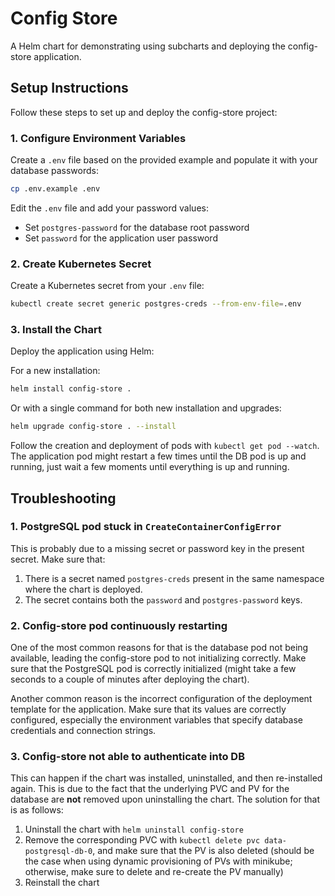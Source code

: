 # Config Store

A Helm chart for demonstrating using subcharts and deploying the config-store application.

## Setup Instructions

Follow these steps to set up and deploy the config-store project:

### 1. Configure Environment Variables

Create a `.env` file based on the provided example and populate it with your database passwords:

```bash
cp .env.example .env
```

Edit the `.env` file and add your password values:

- Set `postgres-password` for the database root password
- Set `password` for the application user password

### 2. Create Kubernetes Secret

Create a Kubernetes secret from your `.env` file:

```bash
kubectl create secret generic postgres-creds --from-env-file=.env
```

### 3. Install the Chart

Deploy the application using Helm:

For a new installation:

```bash
helm install config-store .
```

Or with a single command for both new installation and upgrades:

```bash
helm upgrade config-store . --install
```

Follow the creation and deployment of pods with `kubectl get pod --watch`. The application pod might restart a few times until the DB pod is up and running, just wait a few moments until everything is up and running.

## Troubleshooting

### 1. PostgreSQL pod stuck in `CreateContainerConfigError`

This is probably due to a missing secret or password key in the present secret. Make sure that:

1. There is a secret named `postgres-creds` present in the same namespace where the chart is deployed.
2. The secret contains both the `password` and `postgres-password` keys.

### 2. Config-store pod continuously restarting

One of the most common reasons for that is the database pod not being available, leading the config-store pod to not initializing correctly. Make sure that the PostgreSQL pod is correctly initialized (might take a few seconds to a couple of minutes after deploying the chart).

Another common reason is the incorrect configuration of the deployment template for the application. Make sure that its values are correctly configured, especially the environment variables that specify database credentials and connection strings.

### 3. Config-store not able to authenticate into DB

This can happen if the chart was installed, uninstalled, and then re-installed again. This is due to the fact that the underlying PVC and PV for the database are **not** removed upon uninstalling the chart. The solution for that is as follows:

1. Uninstall the chart with `helm uninstall config-store`
2. Remove the corresponding PVC with `kubectl delete pvc data-postgresql-db-0`, and make sure that the PV is also deleted (should be the case when using dynamic provisioning of PVs with minikube; otherwise, make sure to delete and re-create the PV manually)
3. Reinstall the chart
